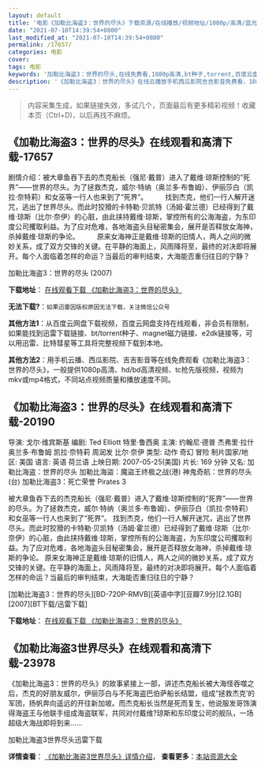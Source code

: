 ```yaml
---
layout: default
title: '电影《加勒比海盗3：世界的尽头》下载资源/在线播放/视频地址/1080p/高清/蓝光'
date: "2021-07-10T14:39:54+0800"
last_modified_at: "2021-07-10T14:39:54+0800"
permalink: /17657/
categories: 电影
cover:
tags: 电影
keywords: '加勒比海盗3：世界的尽头,在线免费看,1080p高清,bt种子,torrent,百度云盘,magnet,磁力链,迅雷下载资源'
description: '《加勒比海盗3：世界的尽头》在线云播放手机西瓜影院吉吉影音免费看，1080p高清bd/hd未删减完整版和tc抢先枪版，mkv/mp4格式，附带bt/torrent种子、magnet/磁力链、百度云盘、网盘资源迅雷下载链接'
---
```


>内容采集生成，如果链接失效，多试几个，页面最后有更多精彩视频！收藏本页（Ctrl+D)，以后再找不麻烦。


## 《加勒比海盗3：世界的尽头》在线观看和高清下载-17657

剧情介绍：被大章鱼吞下去的杰克船长（强尼·戴普）进入了戴维·琼斯控制的“死界”——世界的尽头。为了拯救杰克，威尔·特纳（奥兰多·布鲁姆）、伊丽莎白（凯拉·奈特莉）和女巫等一行人也来到了“死界”。  　　找到杰克，他们一行人解开迷咒，逃出了世界尽头。而此时狡猾的卡特勒·贝凯特（汤姆·霍兰德）已经得到了戴维·琼斯（比尔·奈伊）的心脏，由此挟持戴维·琼斯，掌控所有的公海海盗，为东印度公司攫取利益。为了应对危难，各地海盗头目秘密集会，展开是否释放女海神，杀掉戴维·琼斯的争论。  　　原来女海神正是戴维·琼斯的旧情人，两人之间的微妙关系，成了双方交锋的关键。在平静的海面上，风雨降将至，最终的对决即将展开。每个人面临着怎样的命运？当最后的审判结束，大海能否重归往日的宁静？


加勒比海盗3：世界的尽头 (2007)

**下载地址**： [在线观看下载 《加勒比海盗3：世界的尽头》](https://www.btbtdy.me/btdy/dy3481.html) 


**无法下载?**：`如果迅雷因版权原因无法下载，关注微信公众号 `

**其他方法1**：从百度云网盘下载视频，百度云网盘支持在线观看，非会员有限制，如果能找到迅雷下载链接、bt/torrent种子、magnet磁力链接、e2dk链接等，可以用迅雷、比特彗星等工具将完整视频下载到本地。

**其他方法2**：用手机云播、西瓜影院、吉吉影音等在线免费观看《加勒比海盗3：世界的尽头》，一般提供1080p高清、hd/bd高清视频、tc抢先版视频，视频为mkv或mp4格式，不同站点视频质量和播放速度不同。


## 《加勒比海盗3：世界的尽头》在线观看和高清下载-20190

导演: 戈尔·维宾斯基 编剧: Ted Elliott 特里·鲁西奥 主演: 约翰尼·德普 杰弗里·拉什 奥兰多·布鲁姆 凯拉·奈特莉 周润发 比尔·奈伊 类型: 动作 奇幻 冒险 制片国家/地区: 美国 语言: 英语 荷兰语 上映日期: 2007-05-25(美国) 片长: 169 分钟 又名: 加勒比海盗：世界的尽头 加勒比海盜：魔盜王终极之战(港) 神鬼奇航：世界的尽头(台) 加勒比海盗3：死亡荣誉 Pirates 3

被大章鱼吞下去的杰克船长（强尼·戴普）进入了戴维·琼斯控制的“死界”——世界的尽头。为了拯救杰克，威尔·特纳（奥兰多·布鲁姆）、伊丽莎白（凯拉·奈特莉）和女巫等一行人也来到了“死界”。 找到杰克，他们一行人解开迷咒，逃出了世界尽头。而此时狡猾的卡特勒·贝凯特（汤姆·霍兰德）已经得到了戴维·琼斯（比尔·奈伊）的心脏，由此挟持戴维·琼斯，掌控所有的公海海盗，为东印度公司攫取利益。为了应对危难，各地海盗头目秘密集会，展开是否释放女海神，杀掉戴维·琼斯的争论。 原来女海神正是戴维·琼斯的旧情人，两人之间的微妙关系，成了双方交锋的关键。在平静的海面上，风雨降将至，最终的对决即将展开。每个人面临着怎样的命运？当最后的审判结束，大海能否重归往日的宁静？


[加勒比海盗3：世界的尽头][BD-720P-RMVB][英语中字][豆瓣7.9分][2.1GB][2007][BT下载/迅雷下载]

**下载地址**： [在线观看下载 《加勒比海盗3：世界的尽头》](https://www.btdx8.com/torrent/pirates_of_the_caribbean_2007.html) 


## 《加勒比海盗3世界尽头》在线观看和高清下载-23978

《加勒比海盗3：世界的尽头》的故事紧接上一部，讲述杰克船长被大海怪吞噬之后，杰克的好朋友威尔，伊丽莎白与不死海盗巴伯萨船长结盟，组成“拯救杰克’的军团，扬帆奔向遥远的开往新加坡。而杰克船长当然是死而复生，他说服发哥饰演得海盗王与他联手组成海盗联军，共同对付戴维?琼斯和东印度公司的舰队，一场超级大海战即将到来……


加勒比海盗3世界尽头迅雷下载

**详情查看**： [《加勒比海盗3世界尽头》详情介绍](/movie/23978/)， **查看更多**：[本站资源大全](/movie/t/all/)

